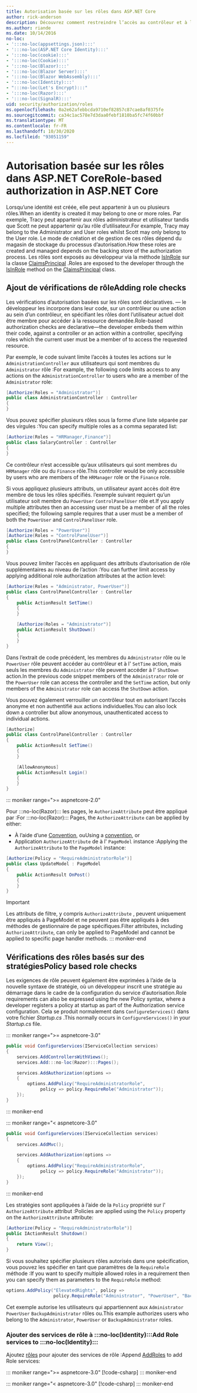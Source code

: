 ```yaml
---
title: Autorisation basée sur les rôles dans ASP.NET Core
author: rick-anderson
description: Découvrez comment restreindre l’accès au contrôleur et à l’action ASP.NET Core en passant des rôles à l’attribut Authorize.
ms.author: riande
ms.date: 10/14/2016
no-loc:
- ':::no-loc(appsettings.json):::'
- ':::no-loc(ASP.NET Core Identity):::'
- ':::no-loc(cookie):::'
- ':::no-loc(Cookie):::'
- ':::no-loc(Blazor):::'
- ':::no-loc(Blazor Server):::'
- ':::no-loc(Blazor WebAssembly):::'
- ':::no-loc(Identity):::'
- ":::no-loc(Let's Encrypt):::"
- ':::no-loc(Razor):::'
- ':::no-loc(SignalR):::'
uid: security/authorization/roles
ms.openlocfilehash: 0a2e62afebbcda9710ef82857c87cae8af0375fe
ms.sourcegitcommit: ca34c1ac578e7d3daa0febf1810ba5fc74f60bbf
ms.translationtype: MT
ms.contentlocale: fr-FR
ms.lasthandoff: 10/30/2020
ms.locfileid: "93051159"
---
```

# <a name="role-based-authorization-in-aspnet-core"></a><span data-ttu-id="432da-103">Autorisation basée sur les rôles dans ASP.NET Core</span><span class="sxs-lookup"><span data-stu-id="432da-103">Role-based authorization in ASP.NET Core</span></span>

<a name="security-authorization-role-based"></a>

<span data-ttu-id="432da-104">Lorsqu’une identité est créée, elle peut appartenir à un ou plusieurs rôles.</span><span class="sxs-lookup"><span data-stu-id="432da-104">When an identity is created it may belong to one or more roles.</span></span> <span data-ttu-id="432da-105">Par exemple, Tracy peut appartenir aux rôles administrateur et utilisateur tandis que Scott ne peut appartenir qu’au rôle d’utilisateur.</span><span class="sxs-lookup"><span data-stu-id="432da-105">For example, Tracy may belong to the Administrator and User roles whilst Scott may only belong to the User role.</span></span> <span data-ttu-id="432da-106">Le mode de création et de gestion de ces rôles dépend du magasin de stockage du processus d’autorisation.</span><span class="sxs-lookup"><span data-stu-id="432da-106">How these roles are created and managed depends on the backing store of the authorization process.</span></span> <span data-ttu-id="432da-107">Les rôles sont exposés au développeur via la méthode [IsInRole](/dotnet/api/system.security.principal.genericprincipal.isinrole) sur la classe [ClaimsPrincipal](/dotnet/api/system.security.claims.claimsprincipal) .</span><span class="sxs-lookup"><span data-stu-id="432da-107">Roles are exposed to the developer through the [IsInRole](/dotnet/api/system.security.principal.genericprincipal.isinrole) method on the [ClaimsPrincipal](/dotnet/api/system.security.claims.claimsprincipal) class.</span></span>

## <a name="adding-role-checks"></a><span data-ttu-id="432da-108">Ajout de vérifications de rôle</span><span class="sxs-lookup"><span data-stu-id="432da-108">Adding role checks</span></span>

<span data-ttu-id="432da-109">Les vérifications d’autorisation basées sur les rôles sont déclaratives. &mdash; le développeur les incorpore dans leur code, sur un contrôleur ou une action au sein d’un contrôleur, en spécifiant les rôles dont l’utilisateur actuel doit être membre pour accéder à la ressource demandée.</span><span class="sxs-lookup"><span data-stu-id="432da-109">Role-based authorization checks are declarative&mdash;the developer embeds them within their code, against a controller or an action within a controller, specifying roles which the current user must be a member of to access the requested resource.</span></span>

<span data-ttu-id="432da-110">Par exemple, le code suivant limite l’accès à toutes les actions sur le `AdministrationController` aux utilisateurs qui sont membres du `Administrator` rôle :</span><span class="sxs-lookup"><span data-stu-id="432da-110">For example, the following code limits access to any actions on the `AdministrationController` to users who are a member of the `Administrator` role:</span></span>

```csharp
[Authorize(Roles = "Administrator")]
public class AdministrationController : Controller
{
}
```

<span data-ttu-id="432da-111">Vous pouvez spécifier plusieurs rôles sous la forme d’une liste séparée par des virgules :</span><span class="sxs-lookup"><span data-stu-id="432da-111">You can specify multiple roles as a comma separated list:</span></span>

```csharp
[Authorize(Roles = "HRManager,Finance")]
public class SalaryController : Controller
{
}
```

<span data-ttu-id="432da-112">Ce contrôleur n’est accessible qu’aux utilisateurs qui sont membres du `HRManager` rôle ou du `Finance` rôle.</span><span class="sxs-lookup"><span data-stu-id="432da-112">This controller would be only accessible by users who are members of the `HRManager` role or the `Finance` role.</span></span>

<span data-ttu-id="432da-113">Si vous appliquez plusieurs attributs, un utilisateur ayant accès doit être membre de tous les rôles spécifiés. l’exemple suivant requiert qu’un utilisateur soit membre du `PowerUser` `ControlPanelUser` rôle et.</span><span class="sxs-lookup"><span data-stu-id="432da-113">If you apply multiple attributes then an accessing user must be a member of all the roles specified; the following sample requires that a user must be a member of both the `PowerUser` and `ControlPanelUser` role.</span></span>

```csharp
[Authorize(Roles = "PowerUser")]
[Authorize(Roles = "ControlPanelUser")]
public class ControlPanelController : Controller
{
}
```

<span data-ttu-id="432da-114">Vous pouvez limiter l’accès en appliquant des attributs d’autorisation de rôle supplémentaires au niveau de l’action :</span><span class="sxs-lookup"><span data-stu-id="432da-114">You can further limit access by applying additional role authorization attributes at the action level:</span></span>

```csharp
[Authorize(Roles = "Administrator, PowerUser")]
public class ControlPanelController : Controller
{
    public ActionResult SetTime()
    {
    }

    [Authorize(Roles = "Administrator")]
    public ActionResult ShutDown()
    {
    }
}
```

<span data-ttu-id="432da-115">Dans l’extrait de code précédent, les membres du `Administrator` rôle ou le `PowerUser` rôle peuvent accéder au contrôleur et à l' `SetTime` action, mais seuls les membres du `Administrator` rôle peuvent accéder à l' `ShutDown` action.</span><span class="sxs-lookup"><span data-stu-id="432da-115">In the previous code snippet members of the `Administrator` role or the `PowerUser` role can access the controller and the `SetTime` action, but only members of the `Administrator` role can access the `ShutDown` action.</span></span>

<span data-ttu-id="432da-116">Vous pouvez également verrouiller un contrôleur tout en autorisant l’accès anonyme et non authentifié aux actions individuelles.</span><span class="sxs-lookup"><span data-stu-id="432da-116">You can also lock down a controller but allow anonymous, unauthenticated access to individual actions.</span></span>

```csharp
[Authorize]
public class ControlPanelController : Controller
{
    public ActionResult SetTime()
    {
    }

    [AllowAnonymous]
    public ActionResult Login()
    {
    }
}
```

::: moniker range=">= aspnetcore-2.0"

<span data-ttu-id="432da-117">Pour :::no-loc(Razor)::: les pages, le `AuthorizeAttribute` peut être appliqué par :</span><span class="sxs-lookup"><span data-stu-id="432da-117">For :::no-loc(Razor)::: Pages, the `AuthorizeAttribute` can be applied by either:</span></span>

* <span data-ttu-id="432da-118">À l’aide d’une [Convention](xref:razor-pages/razor-pages-conventions#page-model-action-conventions), ou</span><span class="sxs-lookup"><span data-stu-id="432da-118">Using a [convention](xref:razor-pages/razor-pages-conventions#page-model-action-conventions), or</span></span>
* <span data-ttu-id="432da-119">Application `AuthorizeAttribute` de à l' `PageModel` instance :</span><span class="sxs-lookup"><span data-stu-id="432da-119">Applying the `AuthorizeAttribute` to the `PageModel` instance:</span></span>

```csharp
[Authorize(Policy = "RequireAdministratorRole")]
public class UpdateModel : PageModel
{
    public ActionResult OnPost()
    {
    }
}
```

> [!IMPORTANT]
> <span data-ttu-id="432da-120">Les attributs de filtre, y compris `AuthorizeAttribute` , peuvent uniquement être appliqués à PageModel et ne peuvent pas être appliqués à des méthodes de gestionnaire de page spécifiques.</span><span class="sxs-lookup"><span data-stu-id="432da-120">Filter attributes, including `AuthorizeAttribute`, can only be applied to PageModel and cannot be applied to specific page handler methods.</span></span>
::: moniker-end

<a name="security-authorization-role-policy"></a>

## <a name="policy-based-role-checks"></a><span data-ttu-id="432da-121">Vérifications des rôles basés sur des stratégies</span><span class="sxs-lookup"><span data-stu-id="432da-121">Policy based role checks</span></span>

<span data-ttu-id="432da-122">Les exigences de rôle peuvent également être exprimées à l’aide de la nouvelle syntaxe de stratégie, où un développeur inscrit une stratégie au démarrage dans le cadre de la configuration du service d’autorisation.</span><span class="sxs-lookup"><span data-stu-id="432da-122">Role requirements can also be expressed using the new Policy syntax, where a developer registers a policy at startup as part of the Authorization service configuration.</span></span> <span data-ttu-id="432da-123">Cela se produit normalement dans `ConfigureServices()` dans votre fichier *Startup.cs* .</span><span class="sxs-lookup"><span data-stu-id="432da-123">This normally occurs in `ConfigureServices()` in your *Startup.cs* file.</span></span>

::: moniker range=">= aspnetcore-3.0"
```csharp
public void ConfigureServices(IServiceCollection services)
{
    services.AddControllersWithViews();
    services.Add:::no-loc(Razor):::Pages();

    services.AddAuthorization(options =>
    {
        options.AddPolicy("RequireAdministratorRole",
             policy => policy.RequireRole("Administrator"));
    });
}
```
::: moniker-end

::: moniker range="< aspnetcore-3.0"
```csharp
public void ConfigureServices(IServiceCollection services)
{
    services.AddMvc();

    services.AddAuthorization(options =>
    {
        options.AddPolicy("RequireAdministratorRole",
             policy => policy.RequireRole("Administrator"));
    });
}
```
::: moniker-end

<span data-ttu-id="432da-124">Les stratégies sont appliquées à l’aide de la `Policy` propriété sur l' `AuthorizeAttribute` attribut :</span><span class="sxs-lookup"><span data-stu-id="432da-124">Policies are applied using the `Policy` property on the `AuthorizeAttribute` attribute:</span></span>

```csharp
[Authorize(Policy = "RequireAdministratorRole")]
public IActionResult Shutdown()
{
    return View();
}
```

<span data-ttu-id="432da-125">Si vous souhaitez spécifier plusieurs rôles autorisés dans une spécification, vous pouvez les spécifier en tant que paramètres de la `RequireRole` méthode :</span><span class="sxs-lookup"><span data-stu-id="432da-125">If you want to specify multiple allowed roles in a requirement then you can specify them as parameters to the `RequireRole` method:</span></span>

```csharp
options.AddPolicy("ElevatedRights", policy =>
                  policy.RequireRole("Administrator", "PowerUser", "BackupAdministrator"));
```

<span data-ttu-id="432da-126">Cet exemple autorise les utilisateurs qui appartiennent aux `Administrator` `PowerUser` `BackupAdministrator` rôles ou.</span><span class="sxs-lookup"><span data-stu-id="432da-126">This example authorizes users who belong to the `Administrator`, `PowerUser` or `BackupAdministrator` roles.</span></span>

### <a name="add-role-services-to-no-locidentity"></a><span data-ttu-id="432da-127">Ajouter des services de rôle à :::no-loc(Identity):::</span><span class="sxs-lookup"><span data-stu-id="432da-127">Add Role services to :::no-loc(Identity):::</span></span>

<span data-ttu-id="432da-128">Ajoutez [rôles](/dotnet/api/microsoft.aspnetcore.identity.identitybuilder.addroles#Microsoft_AspNetCore_:::no-loc(Identity):::_:::no-loc(Identity):::Builder_AddRoles__1) pour ajouter des services de rôle :</span><span class="sxs-lookup"><span data-stu-id="432da-128">Append [AddRoles](/dotnet/api/microsoft.aspnetcore.identity.identitybuilder.addroles#Microsoft_AspNetCore_:::no-loc(Identity):::_:::no-loc(Identity):::Builder_AddRoles__1) to add Role services:</span></span>

::: moniker range=">= aspnetcore-3.0"
[!code-csharp[](roles/samples/3_0/Startup.cs?name=snippet&highlight=7)]
::: moniker-end

::: moniker range="< aspnetcore-3.0"
[!code-csharp[](roles/samples/2_2/Startup.cs?name=snippet&highlight=7)]
::: moniker-end

